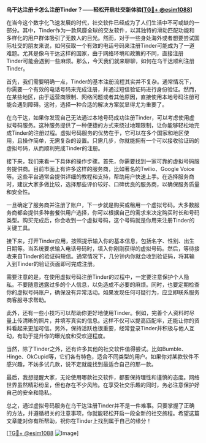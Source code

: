 **乌干达注册卡怎么注册Tinder？——轻松开启社交新体验[[TG💪+ @esim1088](https://t.me/s/esim1088)]**

在当今这个数字化飞速发展的时代，社交软件已经成为了人们生活中不可或缺的一部分。其中，Tinder作为一款风靡全球的交友软件，以其独特的滑动匹配功能和多样化的用户群体吸引了无数人的目光。然而，对于一些身处海外或者想要尝试国际社交的朋友来说，如何获取一个有效的电话号码来注册Tinder可能成为了一道难题。尤其是像乌干达这样的国家，由于网络环境和政策的不同，直接注册Tinder可能会遇到一些麻烦。那么，今天我们就来聊聊，如何在乌干达顺利注册Tinder。

首先，我们需要明确一点，Tinder的基本注册流程其实并不复杂。通常情况下，你需要一个有效的电话号码来完成注册，并通过短信验证码进行身份验证。然而，在某些地区，由于运营商限制、网络问题或者其他原因，直接使用本地号码注册可能会遇到障碍。这时，选择一种合适的解决方案就显得尤为重要了。

在乌干达，如果你发现自己无法通过本地号码成功注册Tinder，可以考虑使用虚拟号码服务。这种服务提供了一种便捷的方式来绕过地理限制，让你能够轻松地完成Tinder的注册过程。虚拟号码服务的优势在于，它可以在多个国家和地区使用，且操作简单，无需复杂的设置。只需几步，你就能拥有一个可以接收验证码的虚拟号码，从而顺利完成Tinder的注册。

接下来，我们来看一下具体的操作步骤。首先，你需要找到一家可靠的虚拟号码服务提供商。目前市面上有许多这样的服务商，比如著名的Twilio、Google Voice等。这些平台通常会提供详细的教程和支持，帮助用户快速上手。在选择服务商时，建议大家多做比较，选择那些评价较好、口碑优良的服务商，以确保服务质量和安全性。

一旦确定了服务商并注册了账户，下一步就是购买或租用一个虚拟号码。大多数服务商都会提供多种套餐供用户选择，你可以根据自己的需求来决定购买时长和号码类型。购买完成后，你会收到一个虚拟号码，这个号码就是你用来注册Tinder的关键工具。

接下来，打开Tinder应用，按照提示输入你的基本信息，包括名字、性别、出生日期等。当系统要求输入电话号码时，填入你刚刚获得的虚拟号码。然后，等待接收来自Tinder的验证码短信。通常情况下，几分钟内你就会收到验证码，将其输入到Tinder的验证页面即可完成注册。

需要注意的是，在使用虚拟号码注册Tinder的过程中，一定要注意保护个人隐私。不要随意透露过多的个人信息，以免造成不必要的麻烦。同时，也要定期检查你的虚拟号码账户，确保没有异常活动。如果发现任何可疑行为，应立即联系服务商客服寻求帮助。

此外，还有一些小技巧可以帮助你更好地使用Tinder。例如，完善个人资料时尽量上传清晰的照片，并填写真实的信息。这样不仅可以提高匹配率，还能让你的资料看起来更加可信。另外，保持活跃也很重要，经常登录Tinder并积极与他人互动，有助于提升你的曝光度和受欢迎程度。

当然，除了Tinder之外，还有许多其他的社交软件值得尝试。比如Bumble、Hinge、OkCupid等，它们各有特色，适合不同类型的用户。如果你对某款软件不感兴趣，不妨多试几款，说不定就能找到最适合自己的那一款。

最后，我想提醒大家，无论使用哪款社交软件，都要保持理性和谨慎的态度。网络世界虽然精彩纷呈，但也存在不少风险。在享受社交乐趣的同时，务必注意保护好自己的安全和隐私。

总之，通过虚拟号码服务在乌干达注册Tinder并不是一件难事。只要掌握了正确的方法，并遵循相关的注意事项，你就能轻松开启一段全新的社交旅程。希望这篇文章能对你有所帮助，祝你在Tinder上找到属于自己的缘分！

[[TG💪+ @esim1088](https://t.me/s/esim1088) ![Image](https://i.postimg.cc/4NQfJmqS/Snipaste-2025-05-13-00-14-12.png)]